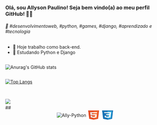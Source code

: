 <h3> Olá, sou Allyson Paulino! Seja bem vindo(a) ao meu perfil GitHub! 👋🏻 </h3>  
<h4></h4>   
          
<h6> 💫 #desenvolvimentoweb, #python, #games, #django, #aprendizado e #tecnologia </h6>
  
## 
- 🔭 Hoje trabalho como back-end.
- 🌱 Estudando Python e Django

##

![Anurag's GitHub stats](https://github-readme-stats.vercel.app/api?username=allysonp23&show_icons=true&theme=dracula)
##
[![Top Langs](https://github-readme-stats.vercel.app/api/top-langs/?username=allysonp23)](https://github.com/anuraghazra/github-readme-stats)
<br>

##
<br>
<a href="https://wakatime.com"><img src="https://wakatime.com/share/@fa23a61d-b497-4ecd-90d7-a659a19f71e3/7a13fb0f-a81c-4d31-a98b-5b1c5c69480a.png" /></a>
<br>
##

<div align="center" style="display: inline_block">
  <img align="center" alt="Ally-Python" height="40" width="50" src="https://cdn.jsdelivr.net/gh/devicons/devicon/icons/python/python-original-wordmark.svg" /> 
  <img align="center" alt="Ally-HTML" height="30" width="40" src="https://raw.githubusercontent.com/devicons/devicon/master/icons/html5/html5-original.svg">
  <img align="center" alt="Ally-CSS" height="30" width="40" src="https://raw.githubusercontent.com/devicons/devicon/master/icons/css3/css3-original.svg">
</div>
